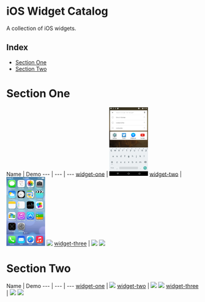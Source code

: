 iOS Widget Catalog
==================

A collection of iOS widgets.

## Index
* [Section One](iOSCatalog.md#section-one)
* [Section Two](iOSCatalog.md#section-two)


Section One
======================
Name | Demo
--- | --- | ---
[widget-one](https://google.com/) | <img src="/assets/android/sample.jpg" width="20%">
[widget-two](https://google.com/) |  <img src="/assets/ios/sample.jpg" width="20%"> <img src="http://lorempixel.com/480/800/transport" width="20%">
[widget-three](https://google.com/) | <img src="http://lorempixel.com/480/800/nature" width="20%"> <img src="http://lorempixel.com/480/800/nightlife" width="20%">

Section Two
======================
Name | Demo
--- | --- | ---
[widget-one](https://google.com/) | <img src="http://lorempixel.com/400/200/fashion" width="20%">
[widget-two](https://google.com/) | <img src="http://lorempixel.com/400/200" width="20%"> <img src="http://lorempixel.com/400/200/business" width="20%">
[widget-three](https://google.com/) | <img src="http://lorempixel.com/200/400/technics" width="20%"> <img src="http://lorempixel.com/400/800/cats" width="20%">
